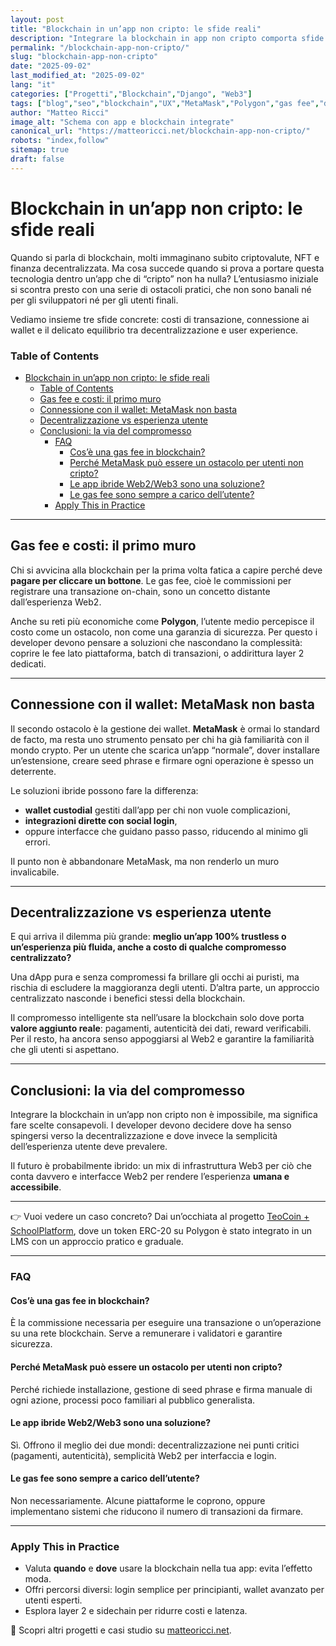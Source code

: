 ```yaml
---
layout: post
title: "Blockchain in un’app non cripto: le sfide reali"
description: "Integrare la blockchain in app non cripto comporta sfide concrete: gas fee, wallet come MetaMask e bilanciamento tra decentralizzazione e user experience."
permalink: "/blockchain-app-non-cripto/"
slug: "blockchain-app-non-cripto"
date: "2025-09-02"
last_modified_at: "2025-09-02"
lang: "it"
categories: ["Progetti","Blockchain","Django", "Web3"]
tags: ["blog","seo","blockchain","UX","MetaMask","Polygon","gas fee","decentralizzazione"]
author: "Matteo Ricci"
image_alt: "Schema con app e blockchain integrate"
canonical_url: "https://matteoricci.net/blockchain-app-non-cripto/"
robots: "index,follow"
sitemap: true
draft: false
---
```


# Blockchain in un’app non cripto: le sfide reali

Quando si parla di blockchain, molti immaginano subito criptovalute, NFT e finanza decentralizzata. Ma cosa succede quando si prova a portare questa tecnologia dentro un’app che di “cripto” non ha nulla? L’entusiasmo iniziale si scontra presto con una serie di ostacoli pratici, che non sono banali né per gli sviluppatori né per gli utenti finali.

Vediamo insieme tre sfide concrete: costi di transazione, connessione ai wallet e il delicato equilibrio tra decentralizzazione e user experience.

### Table of Contents
- [Blockchain in un’app non cripto: le sfide reali](#blockchain-in-unapp-non-cripto-le-sfide-reali)
    - [Table of Contents](#table-of-contents)
  - [Gas fee e costi: il primo muro](#gas-fee-e-costi-il-primo-muro)
  - [Connessione con il wallet: MetaMask non basta](#connessione-con-il-wallet-metamask-non-basta)
  - [Decentralizzazione vs esperienza utente](#decentralizzazione-vs-esperienza-utente)
  - [Conclusioni: la via del compromesso](#conclusioni-la-via-del-compromesso)
    - [FAQ](#faq)
      - [Cos’è una gas fee in blockchain?](#cosè-una-gas-fee-in-blockchain)
      - [Perché MetaMask può essere un ostacolo per utenti non cripto?](#perché-metamask-può-essere-un-ostacolo-per-utenti-non-cripto)
      - [Le app ibride Web2/Web3 sono una soluzione?](#le-app-ibride-web2web3-sono-una-soluzione)
      - [Le gas fee sono sempre a carico dell’utente?](#le-gas-fee-sono-sempre-a-carico-dellutente)
    - [Apply This in Practice](#apply-this-in-practice)

---

## Gas fee e costi: il primo muro

Chi si avvicina alla blockchain per la prima volta fatica a capire perché deve **pagare per cliccare un bottone**. Le gas fee, cioè le commissioni per registrare una transazione on-chain, sono un concetto distante dall’esperienza Web2.

Anche su reti più economiche come **Polygon**, l’utente medio percepisce il costo come un ostacolo, non come una garanzia di sicurezza. Per questo i developer devono pensare a soluzioni che nascondano la complessità: coprire le fee lato piattaforma, batch di transazioni, o addirittura layer 2 dedicati.

---

## Connessione con il wallet: MetaMask non basta

Il secondo ostacolo è la gestione dei wallet. **MetaMask** è ormai lo standard de facto, ma resta uno strumento pensato per chi ha già familiarità con il mondo crypto. Per un utente che scarica un’app “normale”, dover installare un’estensione, creare seed phrase e firmare ogni operazione è spesso un deterrente.

Le soluzioni ibride possono fare la differenza:

* **wallet custodial** gestiti dall’app per chi non vuole complicazioni,
* **integrazioni dirette con social login**,
* oppure interfacce che guidano passo passo, riducendo al minimo gli errori.

Il punto non è abbandonare MetaMask, ma non renderlo un muro invalicabile.

---

## Decentralizzazione vs esperienza utente

E qui arriva il dilemma più grande: **meglio un’app 100% trustless o un’esperienza più fluida, anche a costo di qualche compromesso centralizzato?**

Una dApp pura e senza compromessi fa brillare gli occhi ai puristi, ma rischia di escludere la maggioranza degli utenti. D’altra parte, un approccio centralizzato nasconde i benefici stessi della blockchain.

Il compromesso intelligente sta nell’usare la blockchain solo dove porta **valore aggiunto reale**: pagamenti, autenticità dei dati, reward verificabili. Per il resto, ha ancora senso appoggiarsi al Web2 e garantire la familiarità che gli utenti si aspettano.

---

## Conclusioni: la via del compromesso

Integrare la blockchain in un’app non cripto non è impossibile, ma significa fare scelte consapevoli. I developer devono decidere dove ha senso spingersi verso la decentralizzazione e dove invece la semplicità dell’esperienza utente deve prevalere.

Il futuro è probabilmente ibrido: un mix di infrastruttura Web3 per ciò che conta davvero e interfacce Web2 per rendere l’esperienza **umana e accessibile**.

---

👉 Vuoi vedere un caso concreto? Dai un’occhiata al progetto [TeoCoin + SchoolPlatform](/erc20-lms-django-polygon), dove un token ERC-20 su Polygon è stato integrato in un LMS con un approccio pratico e graduale.

---

### FAQ

#### Cos’è una gas fee in blockchain?
È la commissione necessaria per eseguire una transazione o un’operazione su una rete blockchain. Serve a remunerare i validatori e garantire sicurezza.

#### Perché MetaMask può essere un ostacolo per utenti non cripto?
Perché richiede installazione, gestione di seed phrase e firma manuale di ogni azione, processi poco familiari al pubblico generalista.

#### Le app ibride Web2/Web3 sono una soluzione?
Sì. Offrono il meglio dei due mondi: decentralizzazione nei punti critici (pagamenti, autenticità), semplicità Web2 per interfaccia e login.

#### Le gas fee sono sempre a carico dell’utente?
Non necessariamente. Alcune piattaforme le coprono, oppure implementano sistemi che riducono il numero di transazioni da firmare.

---

### Apply This in Practice

- Valuta **quando** e **dove** usare la blockchain nella tua app: evita l’effetto moda.  
- Offri percorsi diversi: login semplice per principianti, wallet avanzato per utenti esperti.  
- Esplora layer 2 e sidechain per ridurre costi e latenza.  

🔗 Scopri altri progetti e casi studio su [matteoricci.net](https://matteoricci.net).
